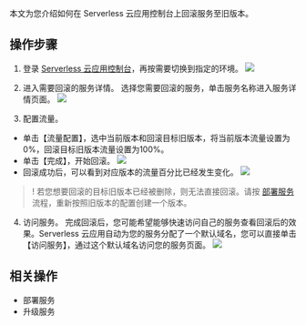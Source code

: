 本文为您介绍如何在 Serverless 云应用控制台上回滚服务至旧版本。

## 操作步骤

1. 登录 [Serverless 云应用控制台](https://console.cloud.tencent.com/tcb/service)，再按需要切换到指定的环境。
![](https://main.qcloudimg.com/raw/7ccca44479b1c0cf092234a8e0f1ee5a.png)

2. 进入需要回滚的服务详情。
选择您需要回滚的服务，单击服务名称进入服务详情页面。
![](https://main.qcloudimg.com/raw/0549eee11a609f62ef5a95f77e6d969b.png)

3. 配置流量。
 - 单击【流量配置】，选中当前版本和回滚目标旧版本，将当前版本流量设置为0%，回滚目标旧版本流量设置为100%。
 - 单击【完成】，开始回滚。
![](https://main.qcloudimg.com/raw/e6ea6b6c4b1129236204d5aae29a83bf.png)
 - 回滚成功后，可以看到对应版本的流量百分比已经发生变化。
 ![](https://main.qcloudimg.com/raw/c43ccee60d9e25bf39db87010e05a338.png)
> ! 若您想要回滚的目标旧版本已经被删除，则无法直接回滚。请按 [部署服务](https://cloud.tencent.com/document/product/1243/46127) 流程，重新按照旧版本的配置创建一个版本。

4. 访问服务。
完成回滚后，您可能希望能够快速访问自己的服务查看回滚后的效果。Serverless 云应用自动为您的服务分配了一个默认域名，您可以直接单击【访问服务】，通过这个默认域名访问您的服务页面。
![](https://main.qcloudimg.com/raw/74b7c4c1c429fe3bdf22d91609d7cb46.png)

## 相关操作

- 部署服务
- 升级服务
